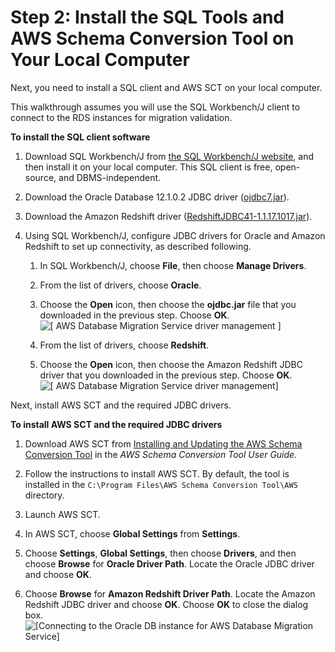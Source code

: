 # Step 2: Install the SQL Tools and AWS Schema Conversion Tool on Your Local Computer<a name="CHAP_RDSOracle2Redshift.Steps.InstallSCT"></a>

Next, you need to install a SQL client and AWS SCT on your local computer\. 

This walkthrough assumes you will use the SQL Workbench/J client to connect to the RDS instances for migration validation\.

**To install the SQL client software**

1. Download SQL Workbench/J from [the SQL Workbench/J website](http://www.sql-workbench.net/downloads.html), and then install it on your local computer\. This SQL client is free, open\-source, and DBMS\-independent\.

1. Download the Oracle Database 12\.1\.0\.2 JDBC driver \([ojdbc7\.jar](https://dms-sbs.s3.amazonaws.com/ojdbc7.jar)\)\.

1. Download the Amazon Redshift driver \([RedshiftJDBC41\-1\.1\.17\.1017\.jar](https://s3.amazonaws.com/redshift-downloads/drivers/RedshiftJDBC41-1.1.17.1017.jar)\)\.

1. Using SQL Workbench/J, configure JDBC drivers for Oracle and Amazon Redshift to set up connectivity, as described following\.

   1. In SQL Workbench/J, choose **File**, then choose **Manage Drivers**\.

   1. From the list of drivers, choose **Oracle**\.

   1. Choose the **Open** icon, then choose the **ojdbc\.jar** file that you downloaded in the previous step\. Choose **OK**\.  
![\[ AWS Database Migration Service driver management \]](http://docs.aws.amazon.com/dms/latest/sbs/images/sbs-rdsor2redshift7.png)

   1. From the list of drivers, choose **Redshift**\.

   1. Choose the **Open** icon, then choose the Amazon Redshift JDBC driver that you downloaded in the previous step\. Choose **OK**\.  
![\[ AWS Database Migration Service driver management\]](http://docs.aws.amazon.com/dms/latest/sbs/images/sbs-rdsor2redshift8.png)

Next, install AWS SCT and the required JDBC drivers\.

**To install AWS SCT and the required JDBC drivers**

1. Download AWS SCT from [Installing and Updating the AWS Schema Conversion Tool](https://docs.aws.amazon.com/SchemaConversionTool/latest/userguide/CHAP_SchemaConversionTool.Installing.html) in the *AWS Schema Conversion Tool User Guide\.* 

1. Follow the instructions to install AWS SCT\. By default, the tool is installed in the `C:\Program Files\AWS Schema Conversion Tool\AWS` directory\.

1. Launch AWS SCT\.

1. In AWS SCT, choose **Global Settings** from **Settings**\.

1. Choose **Settings**, **Global Settings**, then choose **Drivers**, and then choose **Browse** for **Oracle Driver Path**\. Locate the Oracle JDBC driver and choose **OK**\. 

1. Choose **Browse** for **Amazon Redshift Driver Path**\. Locate the Amazon Redshift JDBC driver and choose **OK**\. Choose **OK** to close the dialog box\.  
![\[Connecting to the Oracle DB instance for AWS Database Migration Service\]](http://docs.aws.amazon.com/dms/latest/sbs/images/sbs-rdsor2redshift8.5.png)